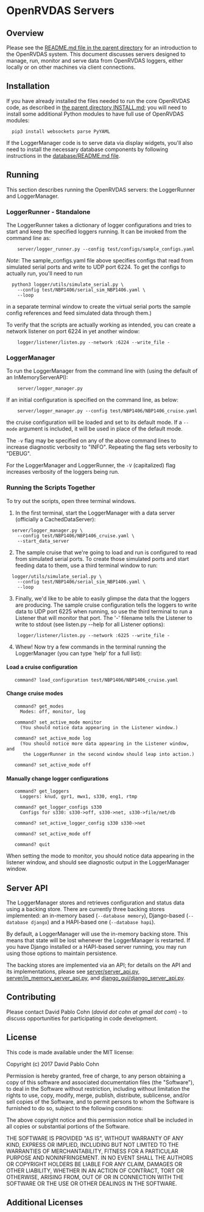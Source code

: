 # OpenRVDAS Servers

## Overview

Please see the [README.md file in the parent directory](../README.md)
for an introduction to the OpenRVDAS system. This document discusses
servers designed to manage, run, monitor and serve data from OpenRVDAS
loggers, either locally or on other machines via client connections.

## Installation

If you have already installed the files needed to run the core
OpenRVDAS code, as described in [the parent directory
INSTALL.md](../INSTALL.md); you will need to install some additional
Python modules to have full use of OpenRVDAS modules:

```
  pip3 install websockets parse PyYAML
```
If the LoggerManager code is to serve data via display widgets, you'll
also need to install the necessary database components by following
instructions in the [database/README.md file](../database/README.md).

## Running

This section describes running the OpenRVDAS servers: the LoggerRunner
and LoggerManager.

### LoggerRunner - Standalone

The LoggerRunner takes a dictionary of logger configurations and tries
to start and keep the specified loggers running. It can be invoked
from the command line as:

```
    server/logger_runner.py --config test/configs/sample_configs.yaml
```

*Note*: The sample_configs.yaml file above specifies configs that read
from simulated serial ports and write to UDP port 6224. To get the
configs to actually run, you'll need to run
```
  python3 logger/utils/simulate_serial.py \
    --config test/NBP1406/serial_sim_NBP1406.yaml \
    --loop 
```
in a separate terminal window to create the virtual serial ports the
sample config references and feed simulated data through them.)

To verify that the scripts are actually working as intended, you can
create a network listener on port 6224 in yet another window:

```
    logger/listener/listen.py --network :6224 --write_file -
```

### LoggerManager

To run the LoggerManager from the command line with (using the default
of an InMemoryServerAPI):

```
    server/logger_manager.py
```

If an initial configuration is specified on the command line, as
below:

```
    server/logger_manager.py --config test/NBP1406/NBP1406_cruise.yaml
```
the cruise configuration will be loaded and set to its default
mode. If a ``--mode`` argument is included, it will be used in place of
the default mode.

The ``-v`` flag may be specified on any of the above command lines to
increase diagnostic verbosity to "INFO". Repeating the flag sets
verbosity to "DEBUG".

For the LoggerManager and LoggerRunner, the ``-V`` (capitalized) flag
increases verbosity of the loggers being run.

### Running the Scripts Together
To try out the scripts, open three terminal windows.

1. In the first terminal, start the LoggerManager with a data server
(officially a CachedDataServer):
```
  server/logger_manager.py \
    --config test/NBP1406/NBP1406_cruise.yaml \
    --start_data_server
``````

2. The sample cruise that we're going to load and run is configured to
   read from simulated serial ports. To create those simulated ports
   and start feeding data to them, use a third terminal window to run:

```
  logger/utils/simulate_serial.py \
    --config test/NBP1406/serial_sim_NBP1406.yaml \
    --loop 
```

3. Finally, we'd like to be able to easily glimpse the data that the
   loggers are producing. The sample cruise configuration tells the
   loggers to write data to UDP port 6225 when running, so use the
   third terminal to run a Listener that will monitor that port. The '-'
   filename tells the Listener to write to stdout (see listen.py
   --help for all Listener options):

```
    logger/listener/listen.py --network :6225 --write_file -
```

4. Whew! Now try a few commands in the terminal running the
   LoggerManager (you can type 'help' for a full list):

#### Load a cruise configuration
```
   command? load_configuration test/NBP1406/NBP1406_cruise.yaml
```
#### Change cruise modes
```
   command? get_modes
     Modes: off, monitor, log

   command? set_active_mode monitor
     (You should notice data appearing in the Listener window.)

   command? set_active_mode log
     (You should notice more data appearing in the Listener window, and
      the LoggerRunner in the second window should leap into action.)

   command? set_active_mode off
```

#### Manually change logger configurations
```
   command? get_loggers
     Loggers: knud, gyr1, mwx1, s330, eng1, rtmp

   command? get_logger_configs s330
     Configs for s330: s330->off, s330->net, s330->file/net/db
   
   command? set_active_logger_config s330 s330->net

   command? set_active_mode off

   command? quit
```
When setting the mode to monitor, you should notice data appearing in
the listener window, and should see diagnostic output in the
LoggerManager window.

## Server API

The LoggerManager stores and retrieves configuration and status data
using a backing store. There are currently three backing stores
implemented: an in-memory based (``--database memory``), Django-based
(``--database django``) and a HAPI-based one (``--database hapi``).

By default, a LoggerManager will use the in-memory backing store. This
means that state will be lost whenever the LoggerManager is
restarted. If you have Django installed or a HAPI-based server
running, you may run using those options to maintain persistence.

The backing stores are implemented via an API; for details on the
API and its implementations, please see
[server/server\_api.py](../server/server\_api.py),
[server/in\_memory\_server\_api.py](../server/in\_memory\_server\_api.py),
and
[django\_gui/django\_server\_api.py](../django\_gui/django\_server\_api.py).

## Contributing

Please contact David Pablo Cohn (*david dot cohn at gmail dot com*) -
to discuss opportunities for participating in code development.

## License

This code is made available under the MIT license:

Copyright (c) 2017 David Pablo Cohn

Permission is hereby granted, free of charge, to any person obtaining a copy
of this software and associated documentation files (the "Software"), to deal
in the Software without restriction, including without limitation the rights
to use, copy, modify, merge, publish, distribute, sublicense, and/or sell
copies of the Software, and to permit persons to whom the Software is
furnished to do so, subject to the following conditions:

The above copyright notice and this permission notice shall be included in all
copies or substantial portions of the Software.

THE SOFTWARE IS PROVIDED "AS IS", WITHOUT WARRANTY OF ANY KIND, EXPRESS OR
IMPLIED, INCLUDING BUT NOT LIMITED TO THE WARRANTIES OF MERCHANTABILITY,
FITNESS FOR A PARTICULAR PURPOSE AND NONINFRINGEMENT. IN NO EVENT SHALL THE
AUTHORS OR COPYRIGHT HOLDERS BE LIABLE FOR ANY CLAIM, DAMAGES OR OTHER
LIABILITY, WHETHER IN AN ACTION OF CONTRACT, TORT OR OTHERWISE, ARISING FROM,
OUT OF OR IN CONNECTION WITH THE SOFTWARE OR THE USE OR OTHER DEALINGS IN THE
SOFTWARE.

## Additional Licenses

